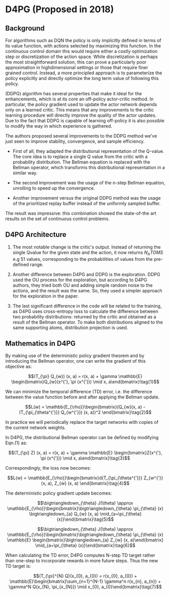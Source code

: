 # D4PG (Proposed in 2018)

## Background

For algorithms such as DQN the policy is only implicitly defined in terms of its value function, with actions selected by maximizing this function. In the continuous control domain this would require either a costly optimization step or discretization of the action space. While discretization is perhaps the most straightforward solution, this can prove a particularly poor approximation in highdimensional settings or those that require finer grained control. Instead, a more principled approach is to parameterize the policy explicitly and directly optimize the long term value of following this
policy.

(DDPG) algorithm has several properties that make it ideal for the enhancements, which is at its core an off-policy actor-critic method. In particular, the policy gradient used to update the actor network depends only on a learned critic. This means
that any improvements to the critic learning procedure will directly improve the quality of the actor updates. Due to the fact that DDPG is capable of learning off-policy it is also possible to modify the way in which experience is gathered.

The authors proposed several improvements to the DDPG method we've just seen to improve stability, convergence, and sample efficiency.

- First of all, they adapted the distributional representation of the Q-value. The core idea is to replace a single Q value from the critic with a probability distribution. The Bellman equation is replaced with the Bellman operator, which transforms this distributional representation in a similar way.

- The second improvement was the usage of the n-step Bellman equation, unrolling to speed up the convergence. 

- Another improvement versus the original DDPG method was the usage of the prioritized replay buffer instead of the uniformly sampled buffer. 

The result was impressive: this combination showed the state-of-the art results on the set of continuous control problems.

## D4PG Architecture

1. The most notable change is the critic's output. Instead of returning the single Qvalue for the given state and the action, it now returns $N_ATOMS$ e.g 51 values, corresponding to the probabilities of values from the pre-defined range. 

2. Another difference between D4PG and DDPG is the exploration. DDPG used the OU process for the exploration, but according to D4PG authors, they tried both OU and adding simple random noise to the actions, and the result was the same. So, they used a simpler approach for the exploration in the paper.

3. The last significant difference in the code will be related to the training, as D4PG uses cross-entropy loss to calculate the difference between two probability distributions: returned by the critic and obtained as a result of the Bellman operator. To make both distributions aligned to the same supporting atoms, distribution projection is used.

## Mathematics in D4PG

By making use of the deterministic policy gradient theorem and by introducing the Bellman operator, one can write the gradient of this objective as:

$$(T_{\pi} Q_{w}) (x, a) = r(x, a) + \gamma \mathbb{E} \begin{bmatrix}Q_{w}(x^{'}, \pi (x^{'})) \mid x, a\end{bmatrix}\tag{1}$$

We can minimize the temporal difference (TD) error, i.e. the difference between the value function before and after applying the Bellman update.

$$L(w) = \mathbb{E_{\rho}}\begin{bmatrix}(Q_{w}(x, a) - (T_{\pi_{\theta^{'}}} Q_{w^{'}}) (x, a))^2 \end{bmatrix}\tag{2}$$

In practice we will periodically replace the target networks with copies of the current network weights.

In D4PG, the distributional Bellman operator can be defined by modifying Eqn.(1) as:

$$(T_{\pi} Z) (x, a) = r(x, a) + \gamma \mathbb{E} \begin{bmatrix}Z(x^{'}, \pi (x^{'})) \mid x, a\end{bmatrix}\tag{3}$$

Correspondingly, the loss now becomes:

$$L(w) = \mathbb{E_{\rho}}\begin{bmatrix}d(T_{\pi_{\theta^{'}}} Z_{w^{'}} (x, a), Z_{w} (x, a) \end{bmatrix}\tag{4}$$

The deterministic policy gradient update becomes:

$$\bigtriangledown_{\theta} J(\theta) \approx \mathbb{E_{\rho}}\begin{bmatrix}\bigtriangledown_{\theta} \pi_{\theta} (x)  \bigtriangledown_{a} Q_{w} (x, a) \mid_{a=\pi_{\theta} (x)}\end{bmatrix}\tag{5}$$

$$\bigtriangledown_{\theta} J(\theta) \approx \mathbb{E_{\rho}}\begin{bmatrix}\bigtriangledown_{\theta} \pi_{\theta} (x)  \mathbb{E} \begin{bmatrix}\bigtriangledown_{a} Z_{w} (x, a)\end{bmatrix} \mid_{a=\pi_{\theta} (x)}\end{bmatrix}\tag{6}$$

When calculating the TD error, D4PG computes N-step TD target rather than one-step to incorporate rewards in more future steps. Thus the new TD target is:

$$(T_{\pi}^{N} Q)(x_{0}, a_{0}) = r(x_{0}, a_{0}) + \mathbb{E}\begin{bmatrix}\sum_{n=1}^{N-1} \gamma^n r(x_{n}, a_{n}) + \gamma^N Q(x_{N}, \pi_{x_{N}}) \mid  x_{0}, a_{0}\end{bmatrix}\tag{7}$$

